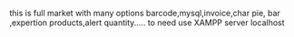 this is full market with many options barcode,mysql,invoice,char pie, bar ,expertion products,alert quantity.....
to need use XAMPP server localhost
